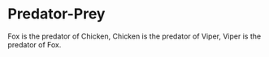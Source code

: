 # Predator-Prey

Fox is the predator of Chicken,
Chicken is the predator of Viper,
Viper is the predator of Fox.

